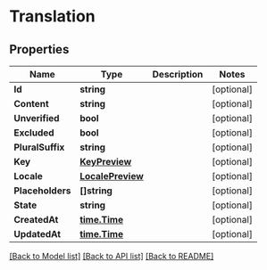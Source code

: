 # Translation

## Properties

Name | Type | Description | Notes
------------ | ------------- | ------------- | -------------
**Id** | **string** |  | [optional] 
**Content** | **string** |  | [optional] 
**Unverified** | **bool** |  | [optional] 
**Excluded** | **bool** |  | [optional] 
**PluralSuffix** | **string** |  | [optional] 
**Key** | [**KeyPreview**](key_preview.md) |  | [optional] 
**Locale** | [**LocalePreview**](locale_preview.md) |  | [optional] 
**Placeholders** | **[]string** |  | [optional] 
**State** | **string** |  | [optional] 
**CreatedAt** | [**time.Time**](time.Time.md) |  | [optional] 
**UpdatedAt** | [**time.Time**](time.Time.md) |  | [optional] 

[[Back to Model list]](../README.md#documentation-for-models) [[Back to API list]](../README.md#documentation-for-api-endpoints) [[Back to README]](../README.md)


